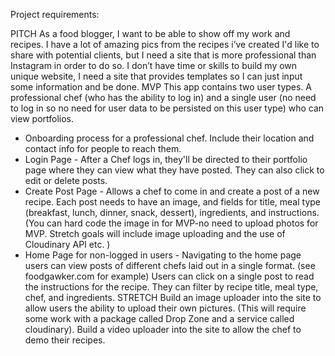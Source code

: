 Project requirements:

PITCH
As a food blogger, I want to be able to show off my work and recipes. I have a lot of amazing pics from the recipes i’ve created I'd like to share with potential clients, but I need a site that is more professional than Instagram in order to do so. I don’t have time or skills to build my own unique website, I need a site that provides templates so I can just input some information and be done.
MVP
This app contains two user types. A professional chef (who has the ability to log in) and a single user (no need to log in so no need for user data to be persisted on this user type) who can view portfolios.
- Onboarding process for a professional chef. Include their location and contact info for people to reach them.
- Login Page - After a Chef logs in, they'll be directed to their portfolio page where they can view what they have posted. They can also click to edit or delete posts.
- Create Post Page - Allows a chef to come in and create a post of a new recipe. Each post needs to have an image, and fields for title, meal type (breakfast, lunch, dinner, snack, dessert), ingredients, and instructions.  (You can hard code the image in for MVP-no need to upload photos for MVP. Stretch goals will include image uploading and the use of Cloudinary API etc. )
- Home Page for non-logged in users - Navigating to the home page users can view posts of different chefs laid out in a single format. (see foodgawker.com for example) Users can click on a single post to read the instructions for the recipe. They can filter by recipe title, meal type,  chef, and ingredients.
STRETCH
Build an image uploader into the site to allow users the ability to upload their own pictures. (This will require some work with a package called Drop Zone and a service called cloudinary). Build a video uploader into the site to allow the chef to demo their recipes. 